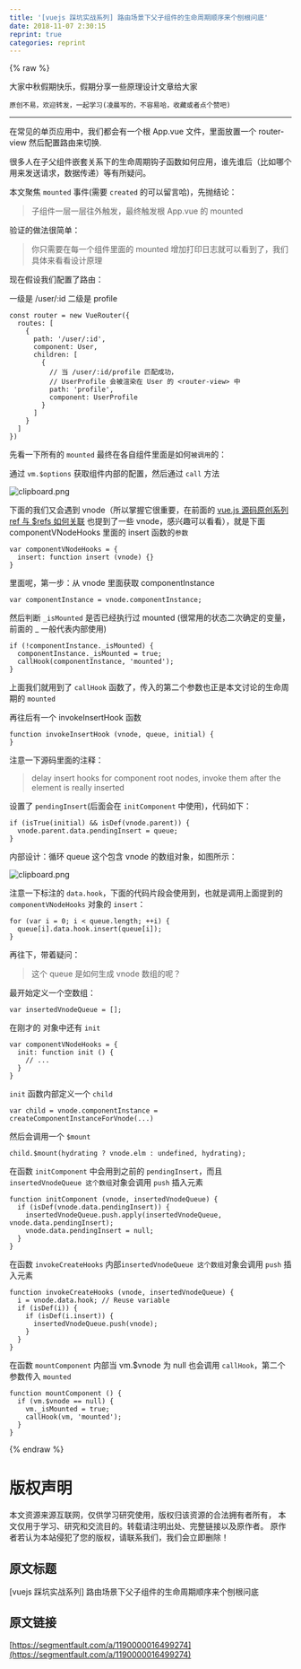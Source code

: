 ```yaml
---
title: '[vuejs 踩坑实战系列] 路由场景下父子组件的生命周期顺序来个刨根问底' 
date: 2018-11-07 2:30:15
reprint: true
categories: reprint
---
```


{% raw %}
<p>&#x5927;&#x5BB6;&#x4E2D;&#x79CB;&#x5047;&#x671F;&#x5FEB;&#x4E50;&#xFF0C;&#x5047;&#x671F;&#x5206;&#x4EAB;&#x4E00;&#x4E9B;&#x539F;&#x7406;&#x8BBE;&#x8BA1;&#x6587;&#x7AE0;&#x7ED9;&#x5927;&#x5BB6;</p><p><code>&#x539F;&#x521B;&#x4E0D;&#x6613;&#xFF0C;&#x6B22;&#x8FCE;&#x8F6C;&#x53D1;&#xFF0C;&#x4E00;&#x8D77;&#x5B66;&#x4E60;(&#x51CC;&#x6668;&#x5199;&#x7684;&#xFF0C;&#x4E0D;&#x5BB9;&#x6613;&#x54C8;&#xFF0C;&#x6536;&#x85CF;&#x6216;&#x8005;&#x70B9;&#x4E2A;&#x8D5E;&#x5427;)</code></p><hr><p>&#x5728;&#x5E38;&#x89C1;&#x7684;&#x5355;&#x9875;&#x5E94;&#x7528;&#x4E2D;&#xFF0C;&#x6211;&#x4EEC;&#x90FD;&#x4F1A;&#x6709;&#x4E00;&#x4E2A;&#x6839; App.vue &#x6587;&#x4EF6;&#xFF0C;&#x91CC;&#x9762;&#x653E;&#x7F6E;&#x4E00;&#x4E2A; router-view &#x7136;&#x540E;&#x914D;&#x7F6E;&#x8DEF;&#x7531;&#x6765;&#x5207;&#x6362;.</p><p>&#x5F88;&#x591A;&#x4EBA;&#x5728;&#x5B50;&#x7236;&#x7EC4;&#x4EF6;&#x5D4C;&#x5957;&#x5173;&#x7CFB;&#x4E0B;&#x7684;&#x751F;&#x547D;&#x5468;&#x671F;&#x94A9;&#x5B50;&#x51FD;&#x6570;&#x5982;&#x4F55;&#x5E94;&#x7528;&#xFF0C;&#x8C01;&#x5148;&#x8C01;&#x540E;&#xFF08;&#x6BD4;&#x5982;&#x54EA;&#x4E2A;&#x7528;&#x6765;&#x53D1;&#x9001;&#x8BF7;&#x6C42;&#xFF0C;&#x6570;&#x636E;&#x4F20;&#x9012;&#xFF09;&#x7B49;&#x6709;&#x6240;&#x7591;&#x95EE;&#x3002;</p><p>&#x672C;&#x6587;&#x805A;&#x7126; <code>mounted</code> &#x4E8B;&#x4EF6;(&#x9700;&#x8981; <code>created</code> &#x7684;&#x53EF;&#x4EE5;&#x7559;&#x8A00;&#x54C8;)&#xFF0C;&#x5148;&#x629B;&#x7ED3;&#x8BBA;&#xFF1A;</p><blockquote>&#x5B50;&#x7EC4;&#x4EF6;&#x4E00;&#x5C42;&#x4E00;&#x5C42;&#x5F80;&#x5916;&#x89E6;&#x53D1;&#xFF0C;&#x6700;&#x7EC8;&#x89E6;&#x53D1;&#x6839; App.vue &#x7684; mounted</blockquote><p>&#x9A8C;&#x8BC1;&#x7684;&#x505A;&#x6CD5;&#x5F88;&#x7B80;&#x5355;&#xFF1A;</p><blockquote>&#x4F60;&#x53EA;&#x9700;&#x8981;&#x5728;&#x6BCF;&#x4E00;&#x4E2A;&#x7EC4;&#x4EF6;&#x91CC;&#x9762;&#x7684; mounted &#x589E;&#x52A0;&#x6253;&#x5370;&#x65E5;&#x5FD7;&#x5C31;&#x53EF;&#x4EE5;&#x770B;&#x5230;&#x4E86;&#xFF0C;&#x6211;&#x4EEC;&#x5177;&#x4F53;&#x6765;&#x770B;&#x770B;&#x8BBE;&#x8BA1;&#x539F;&#x7406;</blockquote><p>&#x73B0;&#x5728;&#x5047;&#x8BBE;&#x6211;&#x4EEC;&#x914D;&#x7F6E;&#x4E86;&#x8DEF;&#x7531;&#xFF1A;</p><p>&#x4E00;&#x7EA7;&#x662F; /user/:id &#x4E8C;&#x7EA7;&#x662F; profile</p><div class="widget-codetool" style="display:none"><div class="widget-codetool--inner"><span class="selectCode code-tool" data-toggle="tooltip" data-placement="top" title="" data-original-title="&#x5168;&#x9009;"></span> <span type="button" class="copyCode code-tool" data-toggle="tooltip" data-placement="top" data-clipboard-text="const router = new VueRouter({
  routes: [
    { 
      path: &apos;/user/:id&apos;, 
      component: User,
      children: [
        {
          // &#x5F53; /user/:id/profile &#x5339;&#x914D;&#x6210;&#x529F;&#xFF0C;
          // UserProfile &#x4F1A;&#x88AB;&#x6E32;&#x67D3;&#x5728; User &#x7684; &lt;router-view&gt; &#x4E2D;
          path: &apos;profile&apos;,
          component: UserProfile
        }
      ]
    }
  ]
})" title="" data-original-title="&#x590D;&#x5236;"></span> <span type="button" class="saveToNote code-tool" data-toggle="tooltip" data-placement="top" title="" data-original-title="&#x653E;&#x8FDB;&#x7B14;&#x8BB0;"></span></div></div><pre class="hljs vim"><code>const router = <span class="hljs-keyword">new</span> VueRouter({
  route<span class="hljs-variable">s:</span> [
    { 
      path: <span class="hljs-string">&apos;/user/:id&apos;</span>, 
      componen<span class="hljs-variable">t:</span> User,
      children: [
        {
          // &#x5F53; /user/:id/<span class="hljs-keyword">profile</span> &#x5339;&#x914D;&#x6210;&#x529F;&#xFF0C;
          // UserProfile &#x4F1A;&#x88AB;&#x6E32;&#x67D3;&#x5728; User &#x7684; <span class="hljs-symbol">&lt;router-view&gt;</span> &#x4E2D;
          path: <span class="hljs-string">&apos;profile&apos;</span>,
          componen<span class="hljs-variable">t:</span> UserProfile
        }
      ]
    }
  ]
})</code></pre><p>&#x5148;&#x770B;&#x4E00;&#x4E0B;&#x6240;&#x6709;&#x7684; <code>mounted</code> &#x6700;&#x7EC8;&#x5728;&#x5404;&#x81EA;&#x7EC4;&#x4EF6;&#x91CC;&#x9762;&#x662F;&#x5982;&#x4F55;<code>&#x88AB;&#x8C03;&#x7528;</code>&#x7684;&#xFF1A;</p><p>&#x901A;&#x8FC7; <code>vm.$options</code> &#x83B7;&#x53D6;&#x7EC4;&#x4EF6;&#x5185;&#x90E8;&#x7684;&#x914D;&#x7F6E;&#xFF0C;&#x7136;&#x540E;&#x901A;&#x8FC7; <code>call</code> &#x65B9;&#x6CD5;</p><p><span class="img-wrap"><img data-src="/img/bVbhokT?w=854&amp;h=556" src="https://static.alili.tech/img/bVbhokT?w=854&amp;h=556" alt="clipboard.png" title="clipboard.png" style="cursor:pointer;display:inline"></span></p><p>&#x4E0B;&#x9762;&#x7684;&#x6211;&#x4EEC;&#x53C8;&#x4F1A;&#x9047;&#x5230; vnode&#xFF08;&#x6240;&#x4EE5;&#x638C;&#x63E1;&#x5B83;&#x5F88;&#x91CD;&#x8981;&#xFF0C;&#x5728;&#x524D;&#x9762;&#x7684; <a href="https://segmentfault.com/a/1190000016323531">vue.js &#x6E90;&#x7801;&#x539F;&#x521B;&#x7CFB;&#x5217; ref &#x4E0E; $refs &#x5982;&#x4F55;&#x5173;&#x8054;</a> &#x4E5F;&#x63D0;&#x5230;&#x4E86;&#x4E00;&#x4E9B; vnode&#xFF0C;&#x611F;&#x5174;&#x8DA3;&#x53EF;&#x4EE5;&#x770B;&#x770B;&#xFF09;&#xFF0C;&#x5C31;&#x662F;&#x4E0B;&#x9762; componentVNodeHooks &#x91CC;&#x9762;&#x7684; insert &#x51FD;&#x6570;&#x7684;<code>&#x53C2;&#x6570;</code></p><div class="widget-codetool" style="display:none"><div class="widget-codetool--inner"><span class="selectCode code-tool" data-toggle="tooltip" data-placement="top" title="" data-original-title="&#x5168;&#x9009;"></span> <span type="button" class="copyCode code-tool" data-toggle="tooltip" data-placement="top" data-clipboard-text="var componentVNodeHooks = {
  insert: function insert (vnode) {}
}" title="" data-original-title="&#x590D;&#x5236;"></span> <span type="button" class="saveToNote code-tool" data-toggle="tooltip" data-placement="top" title="" data-original-title="&#x653E;&#x8FDB;&#x7B14;&#x8BB0;"></span></div></div><pre class="hljs actionscript"><code><span class="hljs-keyword">var</span> componentVNodeHooks = {
  insert: <span class="hljs-function"><span class="hljs-keyword">function</span> <span class="hljs-title">insert</span> <span class="hljs-params">(vnode)</span> </span>{}
}</code></pre><p>&#x91CC;&#x9762;&#x5462;&#xFF0C;&#x7B2C;&#x4E00;&#x6B65;&#xFF1A;&#x4ECE; vnode &#x91CC;&#x9762;&#x83B7;&#x53D6; componentInstance</p><div class="widget-codetool" style="display:none"><div class="widget-codetool--inner"><span class="selectCode code-tool" data-toggle="tooltip" data-placement="top" title="" data-original-title="&#x5168;&#x9009;"></span> <span type="button" class="copyCode code-tool" data-toggle="tooltip" data-placement="top" data-clipboard-text="var componentInstance = vnode.componentInstance;" title="" data-original-title="&#x590D;&#x5236;"></span> <span type="button" class="saveToNote code-tool" data-toggle="tooltip" data-placement="top" title="" data-original-title="&#x653E;&#x8FDB;&#x7B14;&#x8BB0;"></span></div></div><pre class="hljs ebnf"><code style="word-break:break-word;white-space:initial"><span class="hljs-attribute">var componentInstance</span> = vnode.componentInstance;</code></pre><p>&#x7136;&#x540E;&#x5224;&#x65AD; <code>_isMounted</code> &#x662F;&#x5426;&#x5DF2;&#x7ECF;&#x6267;&#x884C;&#x8FC7; mounted (&#x5F88;&#x5E38;&#x7528;&#x7684;&#x72B6;&#x6001;&#x4E8C;&#x6B21;&#x786E;&#x5B9A;&#x7684;&#x53D8;&#x91CF;&#xFF0C;&#x524D;&#x9762;&#x7684; _ &#x4E00;&#x822C;&#x4EE3;&#x8868;&#x5185;&#x90E8;&#x4F7F;&#x7528;)</p><div class="widget-codetool" style="display:none"><div class="widget-codetool--inner"><span class="selectCode code-tool" data-toggle="tooltip" data-placement="top" title="" data-original-title="&#x5168;&#x9009;"></span> <span type="button" class="copyCode code-tool" data-toggle="tooltip" data-placement="top" data-clipboard-text="if (!componentInstance._isMounted) {
  componentInstance._isMounted = true;
  callHook(componentInstance, &apos;mounted&apos;);
}" title="" data-original-title="&#x590D;&#x5236;"></span> <span type="button" class="saveToNote code-tool" data-toggle="tooltip" data-placement="top" title="" data-original-title="&#x653E;&#x8FDB;&#x7B14;&#x8BB0;"></span></div></div><pre class="hljs sqf"><code><span class="hljs-keyword">if</span> (!componentInstance.<span class="hljs-variable">_isMounted</span>) {
  componentInstance.<span class="hljs-variable">_isMounted</span> = <span class="hljs-literal">true</span>;
  callHook(componentInstance, <span class="hljs-string">&apos;mounted&apos;</span>);
}</code></pre><p>&#x4E0A;&#x9762;&#x6211;&#x4EEC;&#x5C31;&#x7528;&#x5230;&#x4E86; <code>callHook</code> &#x51FD;&#x6570;&#x4E86;&#xFF0C;&#x4F20;&#x5165;&#x7684;&#x7B2C;&#x4E8C;&#x4E2A;&#x53C2;&#x6570;&#x4E5F;&#x6B63;&#x662F;&#x672C;&#x6587;&#x8BA8;&#x8BBA;&#x7684;&#x751F;&#x547D;&#x5468;&#x671F;&#x7684; <code>mounted</code></p><p>&#x518D;&#x5F80;&#x540E;&#x6709;&#x4E00;&#x4E2A; invokeInsertHook &#x51FD;&#x6570;</p><div class="widget-codetool" style="display:none"><div class="widget-codetool--inner"><span class="selectCode code-tool" data-toggle="tooltip" data-placement="top" title="" data-original-title="&#x5168;&#x9009;"></span> <span type="button" class="copyCode code-tool" data-toggle="tooltip" data-placement="top" data-clipboard-text="function invokeInsertHook (vnode, queue, initial) {
}" title="" data-original-title="&#x590D;&#x5236;"></span> <span type="button" class="saveToNote code-tool" data-toggle="tooltip" data-placement="top" title="" data-original-title="&#x653E;&#x8FDB;&#x7B14;&#x8BB0;"></span></div></div><pre class="hljs actionscript"><code><span class="hljs-function"><span class="hljs-keyword">function</span> <span class="hljs-title">invokeInsertHook</span> <span class="hljs-params">(vnode, queue, initial)</span> </span>{
}</code></pre><p>&#x6CE8;&#x610F;&#x4E00;&#x4E0B;&#x6E90;&#x7801;&#x91CC;&#x9762;&#x7684;&#x6CE8;&#x91CA;&#xFF1A;</p><blockquote>delay insert hooks for component root nodes, invoke them after the element is really inserted</blockquote><p>&#x8BBE;&#x7F6E;&#x4E86; <code>pendingInsert</code>(&#x540E;&#x9762;&#x4F1A;&#x5728; <code>initComponent</code> &#x4E2D;&#x4F7F;&#x7528;)&#xFF0C;&#x4EE3;&#x7801;&#x5982;&#x4E0B;&#xFF1A;</p><div class="widget-codetool" style="display:none"><div class="widget-codetool--inner"><span class="selectCode code-tool" data-toggle="tooltip" data-placement="top" title="" data-original-title="&#x5168;&#x9009;"></span> <span type="button" class="copyCode code-tool" data-toggle="tooltip" data-placement="top" data-clipboard-text="if (isTrue(initial) &amp;&amp; isDef(vnode.parent)) {
  vnode.parent.data.pendingInsert = queue;
}" title="" data-original-title="&#x590D;&#x5236;"></span> <span type="button" class="saveToNote code-tool" data-toggle="tooltip" data-placement="top" title="" data-original-title="&#x653E;&#x8FDB;&#x7B14;&#x8BB0;"></span></div></div><pre class="hljs lasso"><code><span class="hljs-keyword">if</span> (isTrue(initial) &amp;&amp; isDef(vnode.<span class="hljs-keyword">parent</span>)) {
  vnode.<span class="hljs-keyword">parent</span>.<span class="hljs-built_in">data</span>.pendingInsert = <span class="hljs-built_in">queue</span>;
}</code></pre><p>&#x5185;&#x90E8;&#x8BBE;&#x8BA1;&#xFF1A;&#x5FAA;&#x73AF; queue &#x8FD9;&#x4E2A;&#x5305;&#x542B; vnode &#x7684;&#x6570;&#x7EC4;&#x5BF9;&#x8C61;&#xFF0C;&#x5982;&#x56FE;&#x6240;&#x793A;&#xFF1A;</p><p><span class="img-wrap"><img data-src="/img/bVbholT?w=832&amp;h=926" src="https://static.alili.tech/img/bVbholT?w=832&amp;h=926" alt="clipboard.png" title="clipboard.png" style="cursor:pointer"></span></p><p>&#x6CE8;&#x610F;&#x4E00;&#x4E0B;&#x6807;&#x6CE8;&#x7684; <code>data.hook</code>&#xFF0C;&#x4E0B;&#x9762;&#x7684;&#x4EE3;&#x7801;&#x7247;&#x6BB5;&#x4F1A;&#x4F7F;&#x7528;&#x5230;&#xFF0C;&#x4E5F;&#x5C31;&#x662F;&#x8C03;&#x7528;&#x4E0A;&#x9762;&#x63D0;&#x5230;&#x7684; <code>componentVNodeHooks</code> &#x5BF9;&#x8C61;&#x7684; <code>insert</code>&#xFF1A;</p><div class="widget-codetool" style="display:none"><div class="widget-codetool--inner"><span class="selectCode code-tool" data-toggle="tooltip" data-placement="top" title="" data-original-title="&#x5168;&#x9009;"></span> <span type="button" class="copyCode code-tool" data-toggle="tooltip" data-placement="top" data-clipboard-text="for (var i = 0; i &lt; queue.length; ++i) {
  queue[i].data.hook.insert(queue[i]);
}" title="" data-original-title="&#x590D;&#x5236;"></span> <span type="button" class="saveToNote code-tool" data-toggle="tooltip" data-placement="top" title="" data-original-title="&#x653E;&#x8FDB;&#x7B14;&#x8BB0;"></span></div></div><pre class="hljs matlab"><code><span class="hljs-keyword">for</span> (var <span class="hljs-built_in">i</span> = <span class="hljs-number">0</span>; <span class="hljs-built_in">i</span> &lt; queue.<span class="hljs-built_in">length</span>; ++<span class="hljs-built_in">i</span>) {
  queue[i].data.hook.insert(queue[i]);
}</code></pre><p>&#x518D;&#x5F80;&#x4E0B;&#xFF0C;&#x5E26;&#x7740;&#x7591;&#x95EE;&#xFF1A;</p><blockquote>&#x8FD9;&#x4E2A; queue &#x662F;&#x5982;&#x4F55;&#x751F;&#x6210; vnode &#x6570;&#x7EC4;&#x7684;&#x5462;&#xFF1F;</blockquote><p>&#x6700;&#x5F00;&#x59CB;&#x5B9A;&#x4E49;&#x4E00;&#x4E2A;&#x7A7A;&#x6570;&#x7EC4;&#xFF1A;</p><div class="widget-codetool" style="display:none"><div class="widget-codetool--inner"><span class="selectCode code-tool" data-toggle="tooltip" data-placement="top" title="" data-original-title="&#x5168;&#x9009;"></span> <span type="button" class="copyCode code-tool" data-toggle="tooltip" data-placement="top" data-clipboard-text="var insertedVnodeQueue = [];" title="" data-original-title="&#x590D;&#x5236;"></span> <span type="button" class="saveToNote code-tool" data-toggle="tooltip" data-placement="top" title="" data-original-title="&#x653E;&#x8FDB;&#x7B14;&#x8BB0;"></span></div></div><pre class="hljs ebnf"><code style="word-break:break-word;white-space:initial"><span class="hljs-attribute">var insertedVnodeQueue</span> = [];</code></pre><p>&#x5728;&#x521A;&#x624D;&#x7684; &#x5BF9;&#x8C61;&#x4E2D;&#x8FD8;&#x6709; <code>init</code></p><div class="widget-codetool" style="display:none"><div class="widget-codetool--inner"><span class="selectCode code-tool" data-toggle="tooltip" data-placement="top" title="" data-original-title="&#x5168;&#x9009;"></span> <span type="button" class="copyCode code-tool" data-toggle="tooltip" data-placement="top" data-clipboard-text="var componentVNodeHooks = {
  init: function init () {
    // ...
  }
}" title="" data-original-title="&#x590D;&#x5236;"></span> <span type="button" class="saveToNote code-tool" data-toggle="tooltip" data-placement="top" title="" data-original-title="&#x653E;&#x8FDB;&#x7B14;&#x8BB0;"></span></div></div><pre class="hljs actionscript"><code><span class="hljs-keyword">var</span> componentVNodeHooks = {
  init: <span class="hljs-function"><span class="hljs-keyword">function</span> <span class="hljs-title">init</span> <span class="hljs-params">()</span> </span>{
    <span class="hljs-comment">// ...</span>
  }
}</code></pre><p><code>init</code> &#x51FD;&#x6570;&#x5185;&#x90E8;&#x5B9A;&#x4E49;&#x4E00;&#x4E2A; <code>child</code></p><div class="widget-codetool" style="display:none"><div class="widget-codetool--inner"><span class="selectCode code-tool" data-toggle="tooltip" data-placement="top" title="" data-original-title="&#x5168;&#x9009;"></span> <span type="button" class="copyCode code-tool" data-toggle="tooltip" data-placement="top" data-clipboard-text="var child = vnode.componentInstance = createComponentInstanceForVnode(...)" title="" data-original-title="&#x590D;&#x5236;"></span> <span type="button" class="saveToNote code-tool" data-toggle="tooltip" data-placement="top" title="" data-original-title="&#x653E;&#x8FDB;&#x7B14;&#x8BB0;"></span></div></div><pre class="hljs stylus"><code style="word-break:break-word;white-space:initial"><span class="hljs-selector-tag">var</span> child = vnode<span class="hljs-selector-class">.componentInstance</span> = createComponentInstanceForVnode(...)</code></pre><p>&#x7136;&#x540E;&#x4F1A;&#x8C03;&#x7528;&#x4E00;&#x4E2A; <code>$mount</code></p><div class="widget-codetool" style="display:none"><div class="widget-codetool--inner"><span class="selectCode code-tool" data-toggle="tooltip" data-placement="top" title="" data-original-title="&#x5168;&#x9009;"></span> <span type="button" class="copyCode code-tool" data-toggle="tooltip" data-placement="top" data-clipboard-text="child.$mount(hydrating ? vnode.elm : undefined, hydrating);" title="" data-original-title="&#x590D;&#x5236;"></span> <span type="button" class="saveToNote code-tool" data-toggle="tooltip" data-placement="top" title="" data-original-title="&#x653E;&#x8FDB;&#x7B14;&#x8BB0;"></span></div></div><pre class="hljs scss"><code style="word-break:break-word;white-space:initial">child.<span class="hljs-variable">$mount</span>(hydrating ? vnode<span class="hljs-selector-class">.elm</span> : undefined, hydrating);</code></pre><p>&#x5728;&#x51FD;&#x6570; <code>initComponent</code> &#x4E2D;&#x4F1A;&#x7528;&#x5230;&#x4E4B;&#x524D;&#x7684; <code>pendingInsert</code>&#xFF0C;&#x800C;&#x4E14; <code>insertedVnodeQueue &#x8FD9;&#x4E2A;&#x6570;&#x7EC4;</code>&#x5BF9;&#x8C61;&#x4F1A;&#x8C03;&#x7528; <code>push</code> &#x63D2;&#x5165;&#x5143;&#x7D20;</p><div class="widget-codetool" style="display:none"><div class="widget-codetool--inner"><span class="selectCode code-tool" data-toggle="tooltip" data-placement="top" title="" data-original-title="&#x5168;&#x9009;"></span> <span type="button" class="copyCode code-tool" data-toggle="tooltip" data-placement="top" data-clipboard-text="function initComponent (vnode, insertedVnodeQueue) {
  if (isDef(vnode.data.pendingInsert)) {
    insertedVnodeQueue.push.apply(insertedVnodeQueue, vnode.data.pendingInsert);
    vnode.data.pendingInsert = null;
  }
}" title="" data-original-title="&#x590D;&#x5236;"></span> <span type="button" class="saveToNote code-tool" data-toggle="tooltip" data-placement="top" title="" data-original-title="&#x653E;&#x8FDB;&#x7B14;&#x8BB0;"></span></div></div><pre class="hljs mipsasm"><code>function initComponent (vnode, <span class="hljs-keyword">insertedVnodeQueue) </span>{
  if (isDef(vnode<span class="hljs-meta">.data</span>.pendingInsert)) {
    <span class="hljs-keyword">insertedVnodeQueue.push.apply(insertedVnodeQueue, </span>vnode<span class="hljs-meta">.data</span>.pendingInsert)<span class="hljs-comment">;</span>
    vnode<span class="hljs-meta">.data</span>.pendingInsert = null<span class="hljs-comment">;</span>
  }
}</code></pre><p>&#x5728;&#x51FD;&#x6570; <code>invokeCreateHooks</code> &#x5185;&#x90E8;<code>insertedVnodeQueue &#x8FD9;&#x4E2A;&#x6570;&#x7EC4;</code>&#x5BF9;&#x8C61;&#x4F1A;&#x8C03;&#x7528; <code>push</code> &#x63D2;&#x5165;&#x5143;&#x7D20;</p><div class="widget-codetool" style="display:none"><div class="widget-codetool--inner"><span class="selectCode code-tool" data-toggle="tooltip" data-placement="top" title="" data-original-title="&#x5168;&#x9009;"></span> <span type="button" class="copyCode code-tool" data-toggle="tooltip" data-placement="top" data-clipboard-text="function invokeCreateHooks (vnode, insertedVnodeQueue) {
  i = vnode.data.hook; // Reuse variable
  if (isDef(i)) {
    if (isDef(i.insert)) { 
      insertedVnodeQueue.push(vnode); 
    }
  }
}" title="" data-original-title="&#x590D;&#x5236;"></span> <span type="button" class="saveToNote code-tool" data-toggle="tooltip" data-placement="top" title="" data-original-title="&#x653E;&#x8FDB;&#x7B14;&#x8BB0;"></span></div></div><pre class="hljs actionscript"><code><span class="hljs-function"><span class="hljs-keyword">function</span> <span class="hljs-title">invokeCreateHooks</span> <span class="hljs-params">(vnode, insertedVnodeQueue)</span> </span>{
  i = vnode.data.hook; <span class="hljs-comment">// Reuse variable</span>
  <span class="hljs-keyword">if</span> (isDef(i)) {
    <span class="hljs-keyword">if</span> (isDef(i.insert)) { 
      insertedVnodeQueue.push(vnode); 
    }
  }
}</code></pre><p>&#x5728;&#x51FD;&#x6570; <code>mountComponent</code> &#x5185;&#x90E8;&#x5F53; vm.$vnode &#x4E3A; null &#x4E5F;&#x4F1A;&#x8C03;&#x7528; <code>callHook</code>&#xFF0C;&#x7B2C;&#x4E8C;&#x4E2A;&#x53C2;&#x6570;&#x4F20;&#x5165; <code>mounted</code></p><div class="widget-codetool" style="display:none"><div class="widget-codetool--inner"><span class="selectCode code-tool" data-toggle="tooltip" data-placement="top" title="" data-original-title="&#x5168;&#x9009;"></span> <span type="button" class="copyCode code-tool" data-toggle="tooltip" data-placement="top" data-clipboard-text="function mountComponent () {
  if (vm.$vnode == null) {
    vm._isMounted = true;
    callHook(vm, &apos;mounted&apos;);
  }
}" title="" data-original-title="&#x590D;&#x5236;"></span> <span type="button" class="saveToNote code-tool" data-toggle="tooltip" data-placement="top" title="" data-original-title="&#x653E;&#x8FDB;&#x7B14;&#x8BB0;"></span></div></div><pre class="hljs php"><code><span class="hljs-function"><span class="hljs-keyword">function</span> <span class="hljs-title">mountComponent</span> <span class="hljs-params">()</span> </span>{
  <span class="hljs-keyword">if</span> (vm.$vnode == <span class="hljs-keyword">null</span>) {
    vm._isMounted = <span class="hljs-keyword">true</span>;
    callHook(vm, <span class="hljs-string">&apos;mounted&apos;</span>);
  }
}</code></pre>
{% endraw %}

# 版权声明
本文资源来源互联网，仅供学习研究使用，版权归该资源的合法拥有者所有，
本文仅用于学习、研究和交流目的。转载请注明出处、完整链接以及原作者。
原作者若认为本站侵犯了您的版权，请联系我们，我们会立即删除！

## 原文标题
[vuejs 踩坑实战系列] 路由场景下父子组件的生命周期顺序来个刨根问底

## 原文链接
[https://segmentfault.com/a/1190000016499274](https://segmentfault.com/a/1190000016499274)

